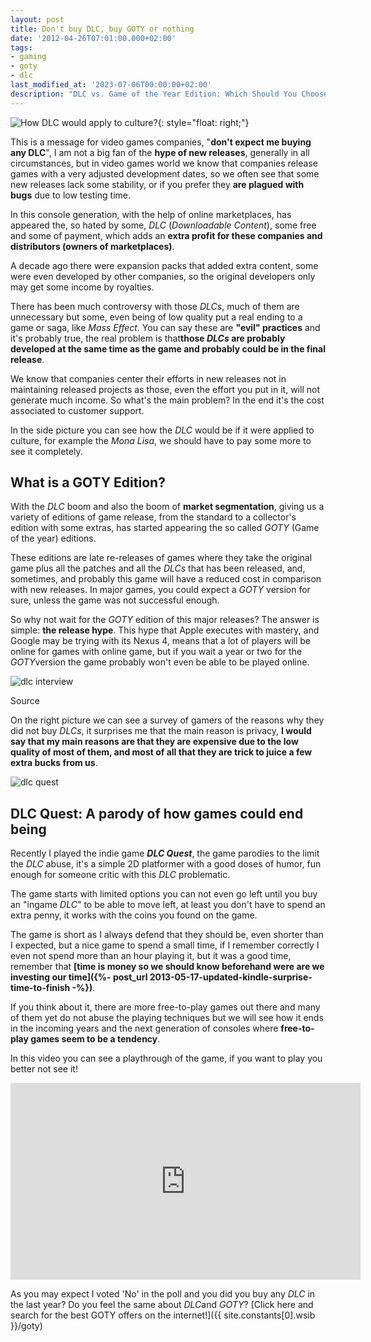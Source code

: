 ```yaml
---
layout: post
title: Don't buy DLC, buy GOTY or nothing
date: '2012-04-26T07:01:00.000+02:00'
tags:
- gaming
- goty
- dlc
last_modified_at: '2023-07-06T00:00:00+02:00'
description: "DLC vs. Game of the Year Edition: Which Should You Choose? - An insightful critique explaining why opting for Game of the Year editions is a better choice than purchasing DLCs."
---
```


![How DLC would apply to culture?](https://i.imgur.com/32pFOtc.jpg){: style="float: right;"}

This is a message for video games companies, "**don't expect me buying any DLC**", I am not a big fan of the **hype of new releases**, generally in all circumstances, but in video games world we know that companies release games with a very adjusted development dates, so we often see that some new releases lack some stability, or if you prefer they **are plagued with bugs** due to low testing time.

In this console generation, with the help of online marketplaces, has appeared the, so hated by some, *DLC* (*Downloadable Content*), some free and some of payment, which adds an **extra profit for these companies and distributors (owners of marketplaces)**.

A decade ago there were expansion packs that added extra content, some were even developed by other companies, so the original developers only may get some income by royalties.

There has been much controversy with those *DLCs*, much of them are unnecessary but some, even being of low quality put a real ending to a game or saga, like *Mass Effect*. You can say these are **"evil" practices** and it's probably true, the real problem is that**those *DLCs* are probably developed at the same time as the game and probably could be in the final release**.

We know that companies center their efforts in new releases not in maintaining released projects as those, even the effort you put in it, will not generate much income. So what's the main problem? In the end it's the cost associated to customer support.

In the side picture you can see how the *DLC* would be if it were applied to culture, for example the *Mona Lisa*, we should have to pay some more to see it completely.

What is a GOTY Edition?
-----------------------

With the *DLC* boom and also the boom of **market segmentation**, giving us a variety of editions of game release, from the standard to a collector's edition with some extras, has started appearing the so called *GOTY* (Game of the year) editions.

These editions are late re-releases of games where they take the original game plus all the patches and all the *DLCs* that has been released, and, sometimes, and probably this game will have a reduced cost in comparison with new releases. In major games, you could expect a *GOTY* version for sure, unless the game was not successful enough.

So why not wait for the *GOTY* edition of this major releases? The answer is simple: **the release hype**. This hype that Apple executes with mastery, and Google may be trying with its Nexus 4, means that a lot of players will be online for games with online game, but if you wait a year or two for the *GOTY*version the game probably won't even be able to be played online.

![dlc interview](https://i.imgur.com/4LWNfRp.jpg)

Source

On the right picture we can see a survey of gamers of the reasons why they did not buy *DLCs*, it surprises me that the main reason is privacy, **I would say that my main reasons are that they are expensive due to the low quality of most of them, and most of all that they are trick to juice a few extra bucks from us**.

![dlc quest](https://i.imgur.com/BFG0Rye.jpg)

DLC Quest: A parody of how games could end being
------------------------------------------------

Recently I played the indie game ***DLC Quest***, the game parodies to the limit the *DLC* abuse, it's a simple 2D platformer with a good doses of humor, fun enough for someone critic with this *DLC* problematic.

The game starts with limited options you can not even go left until you buy an "ingame *DLC*" to be able to move left, at least you don't have to spend an extra penny, it works with the coins you found on the game.

The game is short as I always defend that they should be, even shorter than I expected, but a nice game to spend a small time, if I remember correctly I even not spend more than an hour playing it, but it was a good time, remember that **[time is money so we should know beforehand were are we investing our time]({%- post_url 2013-05-17-updated-kindle-surprise-time-to-finish -%})**.

If you think about it, there are more free-to-play games out there and many of them yet do not abuse the playing techniques but we will see how it ends in the incoming years and the next generation of consoles where **free-to-play games seem to be a tendency**.

In this video you can see a playthrough of the game, if you want to play you better not see it!

<iframe width="560" height="315" src="https://www.youtube.com/embed/aSzKqgExLYE" title="YouTube video player" frameborder="0" allow="accelerometer; autoplay; clipboard-write; encrypted-media; gyroscope; picture-in-picture; web-share" allowfullscreen></iframe>

As you may expect I voted 'No' in the poll and you did you buy any *DLC* in the last year? Do you feel the same about *DLC*and *GOTY*? [Click here and search for the best GOTY offers on the internet!]({{ site.constants[0].wsib }}/goty)
